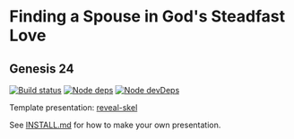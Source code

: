 # Finding a Spouse in God's Steadfast Love
## Genesis 24

[![Build status](https://api.travis-ci.org/sermons/spouse.svg)](https://travis-ci.org/github/sermons/spouse)
[![Node deps](https://david-dm.org/sermons/spouse.svg)](https://david-dm.org/sermons/spouse)
[![Node devDeps](https://david-dm.org/sermons/spouse/dev-status.svg)](https://david-dm.org/sermons/spouse?type=dev)

Template presentation: [reveal-skel](https://github.com/sermons/reveal-skel)

See [INSTALL.md](INSTALL.md)
for how to make your own presentation.
